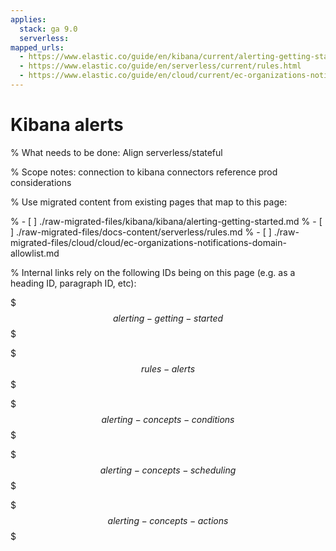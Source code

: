 ```yaml
---
applies:
  stack: ga 9.0
  serverless:
mapped_urls:
  - https://www.elastic.co/guide/en/kibana/current/alerting-getting-started.html
  - https://www.elastic.co/guide/en/serverless/current/rules.html
  - https://www.elastic.co/guide/en/cloud/current/ec-organizations-notifications-domain-allowlist.html
---
```


# Kibana alerts

% What needs to be done: Align serverless/stateful

% Scope notes: connection to kibana connectors reference prod considerations

% Use migrated content from existing pages that map to this page:

% - [ ] ./raw-migrated-files/kibana/kibana/alerting-getting-started.md
% - [ ] ./raw-migrated-files/docs-content/serverless/rules.md
% - [ ] ./raw-migrated-files/cloud/cloud/ec-organizations-notifications-domain-allowlist.md

% Internal links rely on the following IDs being on this page (e.g. as a heading ID, paragraph ID, etc):

$$$alerting-getting-started$$$

$$$rules-alerts$$$

$$$alerting-concepts-conditions$$$

$$$alerting-concepts-scheduling$$$

$$$alerting-concepts-actions$$$
